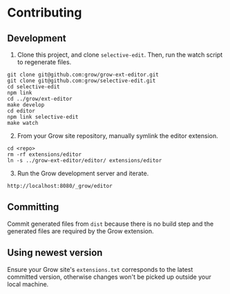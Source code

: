 # Contributing

## Development

1. Clone this project, and clone `selective-edit`. Then, run the watch script
   to regenerate files.

```
git clone git@github.com:grow/grow-ext-editor.git
git clone git@github.com:grow/selective-edit.git
cd selective-edit
npm link
cd ../grow/ext-editor
make develop
cd editor
npm link selective-edit
make watch
```

2. From your Grow site repository, manually symlink the editor extension.

```
cd <repo>
rm -rf extensions/editor
ln -s ../grow-ext-editor/editor/ extensions/editor
```

3. Run the Grow development server and iterate.

```
http://localhost:8080/_grow/editor
```

## Committing

Commit generated files from `dist` because there is no build step and the
generated files are required by the Grow extension.

## Using newest version

Ensure your Grow site's `extensions.txt` corresponds to the latest committed
version, otherwise changes won't be picked up outside your local machine.
